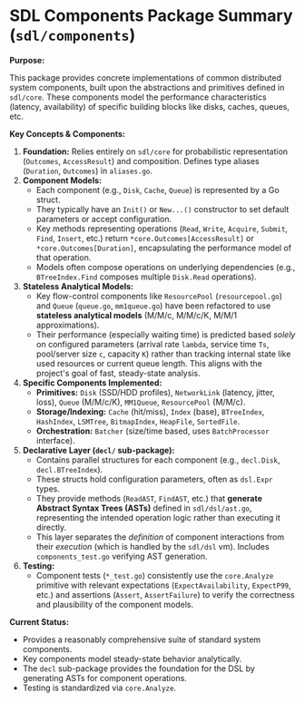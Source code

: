 # SDL Components Package Summary (`sdl/components`)

**Purpose:**

This package provides concrete implementations of common distributed system components, built upon the abstractions and primitives defined in `sdl/core`. These components model the performance characteristics (latency, availability) of specific building blocks like disks, caches, queues, etc.

**Key Concepts & Components:**

1.  **Foundation:** Relies entirely on `sdl/core` for probabilistic representation (`Outcomes`, `AccessResult`) and composition. Defines type aliases (`Duration`, `Outcomes`) in `aliases.go`.
2.  **Component Models:**
    *   Each component (e.g., `Disk`, `Cache`, `Queue`) is represented by a Go struct.
    *   They typically have an `Init()` or `New...()` constructor to set default parameters or accept configuration.
    *   Key methods representing operations (`Read`, `Write`, `Acquire`, `Submit`, `Find`, `Insert`, etc.) return `*core.Outcomes[AccessResult]` or `*core.Outcomes[Duration]`, encapsulating the performance model of that operation.
    *   Models often compose operations on underlying dependencies (e.g., `BTreeIndex.Find` composes multiple `Disk.Read` operations).
3.  **Stateless Analytical Models:**
    *   Key flow-control components like `ResourcePool` (`resourcepool.go`) and `Queue` (`queue.go`, `mm1queue.go`) have been refactored to use **stateless analytical models** (M/M/c, M/M/c/K, M/M/1 approximations).
    *   Their performance (especially waiting time) is predicted based *solely* on configured parameters (arrival rate `lambda`, service time `Ts`, pool/server size `c`, capacity `K`) rather than tracking internal state like used resources or current queue length. This aligns with the project's goal of fast, steady-state analysis.
4.  **Specific Components Implemented:**
    *   **Primitives:** `Disk` (SSD/HDD profiles), `NetworkLink` (latency, jitter, loss), `Queue` (M/M/c/K), `MM1Queue`, `ResourcePool` (M/M/c).
    *   **Storage/Indexing:** `Cache` (hit/miss), `Index` (base), `BTreeIndex`, `HashIndex`, `LSMTree`, `BitmapIndex`, `HeapFile`, `SortedFile`.
    *   **Orchestration:** `Batcher` (size/time based, uses `BatchProcessor` interface).
5.  **Declarative Layer (`decl/` sub-package):**
    *   Contains parallel structures for each component (e.g., `decl.Disk`, `decl.BTreeIndex`).
    *   These structs hold configuration parameters, often as `dsl.Expr` types.
    *   They provide methods (`ReadAST`, `FindAST`, etc.) that **generate Abstract Syntax Trees (ASTs)** defined in `sdl/dsl/ast.go`, representing the intended operation logic rather than executing it directly.
    *   This layer separates the *definition* of component interactions from their *execution* (which is handled by the `sdl/dsl` vm). Includes `components_test.go` verifying AST generation.
6.  **Testing:**
    *   Component tests (`*_test.go`) consistently use the `core.Analyze` primitive with relevant expectations (`ExpectAvailability`, `ExpectP99`, etc.) and assertions (`Assert`, `AssertFailure`) to verify the correctness and plausibility of the component models.

**Current Status:**

*   Provides a reasonably comprehensive suite of standard system components.
*   Key components model steady-state behavior analytically.
*   The `decl` sub-package provides the foundation for the DSL by generating ASTs for component operations.
*   Testing is standardized via `core.Analyze`.
